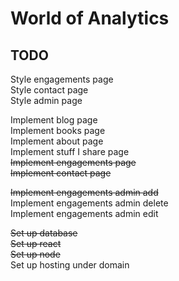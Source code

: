 # World of Analytics

## TODO

Style engagements page  
Style contact page  
Style admin page  
  
Implement blog page  
Implement books page  
Implement about page  
Implement stuff I share page  
~~Implement engagements page~~  
~~Implement contact page~~  
  
~~Implement engagements admin add~~  
Implement engagements admin delete  
Implement engagements admin edit  
  
~~Set up database~~  
~~Set up react~~  
~~Set up node~~  
Set up hosting under domain  
